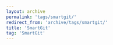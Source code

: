 ```yaml
---
layout: archive
permalink: 'tags/smartgit/'
redirect_from: 'archive/tags/smartgit/'
title: 'SmartGit'
tag: 'SmartGit'
---
```

